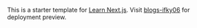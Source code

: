 This is a starter template for [Learn Next.js](https://nextjs.org/learn).
Visit [blogs-ifky06](https://blogs-ifky06.vercel.app) for deployment preview.
